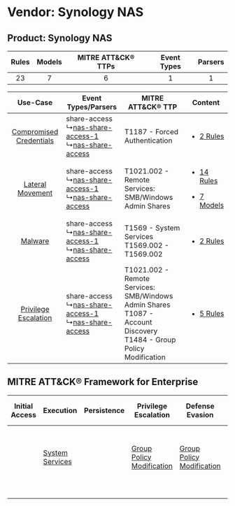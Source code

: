 Vendor: Synology NAS
====================
Product: Synology NAS
---------------------
| Rules | Models | MITRE ATT&CK® TTPs | Event Types | Parsers |
|:-----:|:------:|:------------------:|:-----------:|:-------:|
|  23   |   7    |         6          |      1      |    1    |

|    Use-Case    | Event Types/Parsers    | MITRE ATT&CK® TTP    | Content    |
|:----:| ---- | ---- | ---- |
| [Compromised Credentials](../../../UseCases/uc_compromised_credentials.md) |  share-access<br> ↳[nas-share-access-1](Ps/pC_nasshareaccess1.md)<br> ↳[nas-share-access](Ps/pC_nasshareaccess.md)<br> | T1187 - Forced Authentication<br>    | [<ul><li>2 Rules</li></ul>](RM/r_m_synology_nas_synology_nas_Compromised_Credentials.md)    |
|        [Lateral Movement](../../../UseCases/uc_lateral_movement.md)        |  share-access<br> ↳[nas-share-access-1](Ps/pC_nasshareaccess1.md)<br> ↳[nas-share-access](Ps/pC_nasshareaccess.md)<br> | T1021.002 - Remote Services: SMB/Windows Admin Shares<br>    | [<ul><li>14 Rules</li></ul><ul><li>7 Models</li></ul>](RM/r_m_synology_nas_synology_nas_Lateral_Movement.md) |
|    [Malware](../../../UseCases/uc_malware.md)    |  share-access<br> ↳[nas-share-access-1](Ps/pC_nasshareaccess1.md)<br> ↳[nas-share-access](Ps/pC_nasshareaccess.md)<br> | T1569 - System Services<br>T1569.002 - T1569.002<br>    | [<ul><li>2 Rules</li></ul>](RM/r_m_synology_nas_synology_nas_Malware.md)    |
|    [Privilege Escalation](../../../UseCases/uc_privilege_escalation.md)    |  share-access<br> ↳[nas-share-access-1](Ps/pC_nasshareaccess1.md)<br> ↳[nas-share-access](Ps/pC_nasshareaccess.md)<br> | T1021.002 - Remote Services: SMB/Windows Admin Shares<br>T1087 - Account Discovery<br>T1484 - Group Policy Modification<br> | [<ul><li>5 Rules</li></ul>](RM/r_m_synology_nas_synology_nas_Privilege_Escalation.md)    |

MITRE ATT&CK® Framework for Enterprise
--------------------------------------
| Initial Access | Execution                                                            | Persistence | Privilege Escalation                                                           | Defense Evasion                                                                | Credential Access                                                          | Discovery                                                              | Lateral Movement                                                                                                                                                       | Collection | Command and Control | Exfiltration | Impact |
| -------------- | -------------------------------------------------------------------- | ----------- | ------------------------------------------------------------------------------ | ------------------------------------------------------------------------------ | -------------------------------------------------------------------------- | ---------------------------------------------------------------------- | ---------------------------------------------------------------------------------------------------------------------------------------------------------------------- | ---------- | ------------------- | ------------ | ------ |
|                | [System Services](https://attack.mitre.org/techniques/T1569)<br><br> |             | [Group Policy Modification](https://attack.mitre.org/techniques/T1484)<br><br> | [Group Policy Modification](https://attack.mitre.org/techniques/T1484)<br><br> | [Forced Authentication](https://attack.mitre.org/techniques/T1187)<br><br> | [Account Discovery](https://attack.mitre.org/techniques/T1087)<br><br> | [Remote Services](https://attack.mitre.org/techniques/T1021)<br><br>[Remote Services: SMB/Windows Admin Shares](https://attack.mitre.org/techniques/T1021/002)<br><br> |            |                     |              |        |